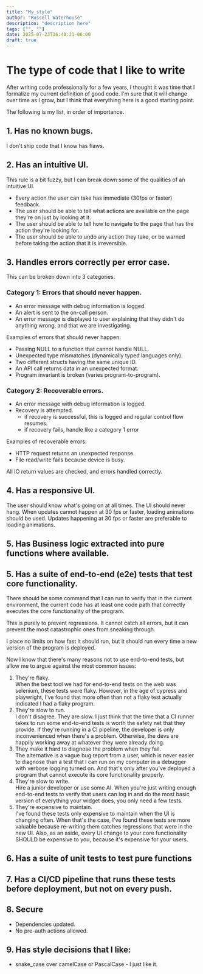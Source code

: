 ```yaml
---
title: "My_style"
author: "Russell Waterhouse"
description: "description here"
tags: ["", ""]
date: 2025-07-23T16:40:21-06:00
draft: true
---
```


# The type of code that I like to write
After writing code professionally for a few years, I thought it was time that
I formalize my current definition of good code. I'm sure that it will change
over time as I grow, but I think that everything here is a good starting point.

The following is my list, in order of importance.

## 1. Has no known bugs.

I don't ship code that I know has flaws.

## 2. Has an intuitive UI.

This rule is a bit fuzzy, but I can break down some of the qualities of an
intuitive UI.

- Every action the user can take has immediate (30fps or faster) feedback.
- The user should be able to tell what actions are available on the page
  they're on just by looking at it.
- The user should be able to tell how to navigate to the page that has the
  action they're looking for.
- The user should be able to undo any action they take, or be warned before taking
  the action that it is irreversible.


## 3. Handles errors correctly per error case.

This can be broken down into 3 categories.

### Category 1: Errors that should never happen.
- An error message with debug information is logged.
- An alert is sent to the on-call person.
- An error message is displayed to user explaining that they didn't do anything
  wrong, and that we are investigating.

Examples of errors that should never happen:
- Passing NULL to a function that cannot handle NULL.
- Unexpected type mismatches (dynamically typed languages only).
- Two different structs having the same unique ID.
- An API call returns data in an unexpected format.
- Program invariant is broken (varies program-to-program).

### Category 2: Recoverable errors.
- An error message with debug information is logged.
- Recovery is attempted.
  - if recovery is successful, this is logged and regular control flow resumes.
  - if recovery fails, handle like a category 1 error

Examples of recoverable errors:
- HTTP request returns an unexpected response.
- File read/write fails because device is busy.


All IO return values are checked, and errors handled correctly.

## 4. Has a responsive UI.

The user should know what's going on at all times. The UI should
never hang. When updates cannot happen at 30 fps or faster, loading animations
should be used. Updates happening at 30 fps or faster are preferable to loading
animations.

## 5. Has Business logic extracted into pure functions where available.

## 5. Has a suite of end-to-end (e2e) tests that test core functionality.

There should be some command that I can run to verify that in the
current environment, the current code has at least one code path that correctly
executes the core functionality of the program.

This is purely to prevent regressions. It cannot catch all errors, but it can
prevent the most catastrophic ones from sneaking through.

I place no limits on how fast it should run, but it should run every time a new
version of the program is deployed.

Now I know that there's many reasons not to use end-to-end tests, but allow me
to argue against the most common issues:
1. They're flaky.  
When the best tool we had for end-to-end tests on the web was selenium, these
tests were flaky. However, in the age of cypress and playwright, I've found
that more often than not a flaky test actually indicated I had a flaky program.
2. They're slow to run.  
I don't disagree. They are slow. I just think that the time that a CI runner
takes to run some end-to-end tests is worth the safety net that they provide.
If they're running in a CI pipeline, the developer is only inconvenienced when
there's a problem. Otherwise, the devs are happily working away at whatever
they were already doing.
3. They make it hard to diagnose the problem when they fail.  
The alternative is a vague bug report from a user, which is never easier to
diagnose than a test that I can run on my computer in a debugger with verbose
logging turned on. And that's only after you've deployed a program that cannot
execute its core functionality properly.
4. They're slow to write.  
Hire a junior developer or use some AI. When you're just writing enough
end-to-end tests to verify that users can log in and do the most basic version
of everything your widget does, you only need a few tests.
5. They're expensive to maintain.  
I've found these tests only expensive to maintain when the UI is changing
often. When that's the case, I've found these tests are more valuable because
re-writing them catches regressions that were in the new UI.
Also, as an aside, every UI change to your core functionality SHOULD be
expensive to you, because it's expensive for your users.

## 6. Has a suite of unit tests to test pure functions


## 7. Has a CI/CD pipeline that runs these tests before deployment, but not on every push.

## 8. Secure
- Dependencies updated.
- No pre-auth actions allowed.

## 9. Has style decisions that I like:

- snake_case over camelCase or PascalCase - I just like it.
